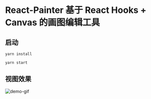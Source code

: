 # React-Painter 基于 React Hooks + Canvas 的画图编辑工具

## 启动
```shell script
yarn install

yarn start
```

## 视图效果
![demo-gif](http://www.yezhikang.site:8081/static/demo-gif.gif)

